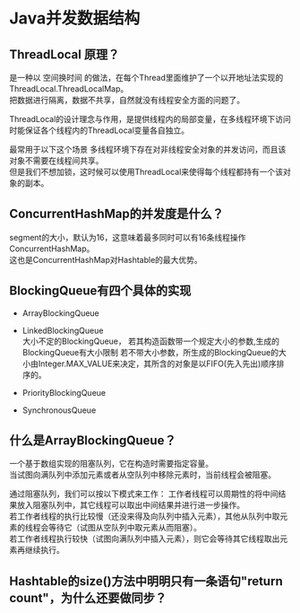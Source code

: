 # Java并发数据结构

## ThreadLocal 原理？

是一种以 空间换时间 的做法，在每个Thread里面维护了一个以开地址法实现的ThreadLocal.ThreadLocalMap。  
把数据进行隔离，数据不共享，自然就没有线程安全方面的问题了。  

ThreadLocal的设计理念与作用，是提供线程内的局部变量，在多线程环境下访问时能保证各个线程内的ThreadLocal变量各自独立。  

最常用于以下这个场景
多线程环境下存在对非线程安全对象的并发访问，而且该对象不需要在线程间共享。  
但是我们不想加锁，这时候可以使用ThreadLocal来使得每个线程都持有一个该对象的副本。

## ConcurrentHashMap的并发度是什么？  

segment的大小，默认为16，这意味着最多同时可以有16条线程操作ConcurrentHashMap。  
这也是ConcurrentHashMap对Hashtable的最大优势。  

## BlockingQueue有四个具体的实现

* ArrayBlockingQueue   

* LinkedBlockingQueue  
大小不定的BlockingQueue，
若其构造函数带一个规定大小的参数,生成的BlockingQueue有大小限制
若不带大小参数，所生成的BlockingQueue的大小由Integer.MAX_VALUE来决定，其所含的对象是以FIFO(先入先出)顺序排序的。  

* PriorityBlockingQueue  

* SynchronousQueue  

## 什么是ArrayBlockingQueue？

一个基于数组实现的阻塞队列，它在构造时需要指定容量。  
当试图向满队列中添加元素或者从空队列中移除元素时，当前线程会被阻塞。  

通过阻塞队列，我们可以按以下模式来工作：
工作者线程可以周期性的将中间结果放入阻塞队列中，其它线程可以取出中间结果并进行进一步操作。  
若工作者线程的执行比较慢（还没来得及向队列中插入元素），其他从队列中取元素的线程会等待它（试图从空队列中取元素从而阻塞）。  
若工作者线程执行较快（试图向满队列中插入元素），则它会等待其它线程取出元素再继续执行。  

## Hashtable的size()方法中明明只有一条语句"return count"，为什么还要做同步？
